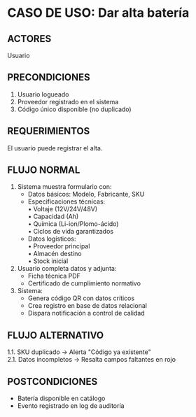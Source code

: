 # CASO DE USO: Dar alta batería

## ACTORES  
Usuario

## PRECONDICIONES 
1. Usuario logueado 
2. Proveedor registrado en el sistema  
3. Código único disponible (no duplicado)  

## REQUERIMIENTOS 
El usuario puede registrar el alta.

## FLUJO NORMAL  
1. Sistema muestra formulario con:  
   - Datos básicos: Modelo, Fabricante, SKU  
   - Especificaciones técnicas:  
     • Voltaje (12V/24V/48V)  
     • Capacidad (Ah)  
     • Química (Li-ion/Plomo-ácido)  
     • Ciclos de vida garantizados  
   - Datos logísticos:  
     • Proveedor principal  
     • Almacén destino  
     • Stock inicial  
2. Usuario completa datos y adjunta:  
   - Ficha técnica PDF  
   - Certificado de cumplimiento normativo  
3. Sistema:  
   - Genera código QR con datos críticos  
   - Crea registro en base de datos relacional  
   - Dispara notificación a control de calidad  

## FLUJO ALTERNATIVO 
1.1. SKU duplicado → Alerta "Código ya existente"  
2.1. Datos incompletos → Resalta campos faltantes en rojo  

## POSTCONDICIONES  
- Batería disponible en catálogo  
- Evento registrado en log de auditoría  
